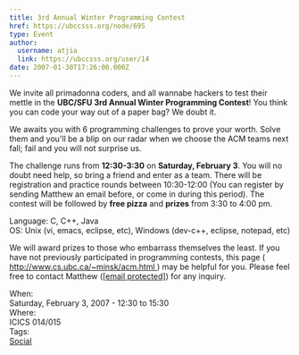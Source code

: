 ```yaml
---
title: 3rd Annual Winter Programming Contest 
href: https://ubccsss.org/node/695
type: Event
author:
  username: atjia
  link: https://ubccsss.org/user/14
date: 2007-01-30T17:26:00.000Z
---
```


<div class="field field-name-body field-type-text-with-summary field-label-hidden"><div class="field-items"><div class="field-item even"><p>We invite all primadonna coders, and all wannabe hackers to test their mettle in the <strong>UBC/SFU 3rd Annual Winter Programming Contest</strong>! You think you can code your way out of a paper bag?  We doubt it.</p>
<p>We awaits you with 6 programming challenges to prove your worth. Solve them and you&apos;ll be a blip on our radar when we choose the ACM teams next fall; fail and you will not surprise us.</p>
<p>The challenge runs from <strong>12:30-3:30</strong> on <strong>Saturday, February 3</strong>.  You will no doubt need help, so bring a friend and enter as a team.  There will be registration and practice rounds between 10:30-12:00 (You can register by sending Matthew an email before, or come in during this period).  The contest will be followed by <strong>free pizza</strong> and <strong>prizes</strong> from 3:30 to 4:00 pm.</p>
<p>Language: C, C++, Java<br>
OS: Unix (vi, emacs, eclipse, etc), Windows (dev-c++, eclipse, notepad, etc)</p>
<p>We will award prizes to those who embarrass themselves the least.  If you have not previously participated in programming contests, this page ( <a href="http://www.cs.ubc.ca/~minsk/acm.html">http://www.cs.ubc.ca/~minsk/acm.html </a>) may be helpful for you.  Please feel free to contact Matthew (<a href="/cdn-cgi/l/email-protection#cca1a4afa4ada28cafbfe2b9aeafe2afad"><span class="__cf_email__" data-cfemail="ee83868d868f80ae8d9dc09b8c8dc08d8f">[email&#xA0;protected]</span></a>) for any inquiry.</p>
<!--break--></div></div></div><div class="field field-name-field-dates field-type-datetime field-label-above"><div class="field-label">When:&#xA0;</div><div class="field-items"><div class="field-item even"><span class="date-display-single">Saturday, February 3, 2007 - <span class="date-display-range"><span class="date-display-start">12:30</span> to <span class="date-display-end">15:30</span></span></span></div></div></div><div class="field field-name-field-location field-type-text field-label-above"><div class="field-label">Where:&#xA0;</div><div class="field-items"><div class="field-item even">ICICS 014/015</div></div></div>    <footer>
    <div class="field field-name-field-tags field-type-taxonomy-term-reference field-label-above"><div class="field-label">Tags:&#xA0;</div><div class="field-items"><div class="field-item even"><a href="/social">Social</a></div></div></div>      </footer>